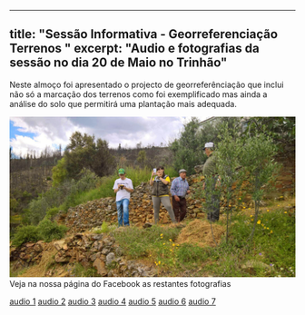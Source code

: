 
---
title: "Sessão Informativa - Georreferenciação Terrenos "
excerpt: "Audio e fotografias da sessão no dia 20 de Maio no Trinhão"
---

Neste almoço foi apresentado o projecto de georreferênciação que inclui não só a marcação dos terrenos como foi exemplificado mas ainda a análise do solo que permitirá uma plantação mais adequada.

![primeiras medições](https://raw.githubusercontent.com/trinhaonomapa/trinhaonomapa.github.io/master/assets/images/georreferenciacao.jpg)
Veja na nossa página do Facebook as restantes fotografias

[audio 1](https://drive.google.com/open?id=162H92S6DesBA8Mn40CmTO06VnRYF1d5e)
[audio 2](https://drive.google.com/open?id=1k0ruL8F6tbXmP7FD11TXMFQmMCJRuPYQ)
[audio 3](https://drive.google.com/open?id=1gYubFCx17UpDlUGH3QFLfu8BrkGKsmVZ)
[audio 4](https://drive.google.com/open?id=10rqPpdawbwe_wyisftQ6dKz6BThA_NRg)
[audio 5](https://drive.google.com/open?id=1zCcUKcCMURm57giVRTOdovb1j36M2efK)
[audio 6](https://drive.google.com/open?id=1d4azyAfR7iD-X8AlDSqpC2j9OSYnB1Ti)
[audio 7](https://drive.google.com/open?id=1Vc2ivgigJeVnxfC1Px3fmKM8vLQk1loO)

